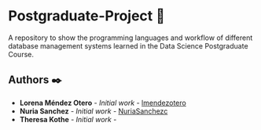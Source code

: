 # Postgraduate-Project 🚀
A repository to show the programming languages and workflow of different database management systems learned in the Data Science Postgraduate Course.

## Authors ✒️

* **Lorena Méndez Otero** - *Initial work* - [lmendezotero](https://github.com/lmendezotero) 
* **Nuria Sanchez** - *Initial work* - [NuriaSanchezc](https://github.com/NuriaSanchezc) 
* **Theresa Kothe** - *Initial work* - []() 
